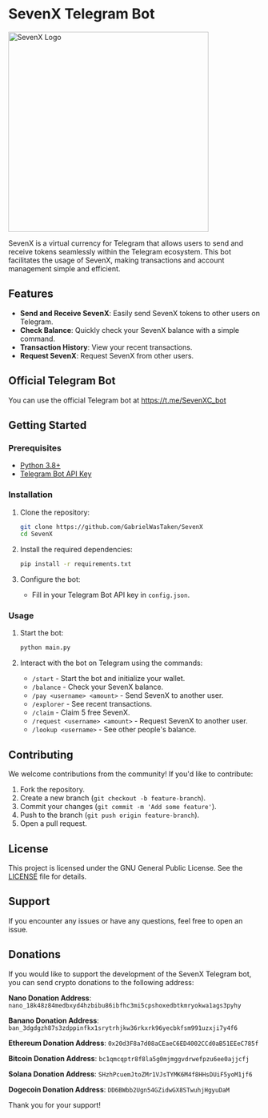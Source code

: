 # SevenX Telegram Bot

<img src="assets/Banner.png" alt="SevenX Logo" width="400"/>

SevenX is a virtual currency for Telegram that allows users to send and receive tokens seamlessly within the Telegram ecosystem. This bot facilitates the usage of SevenX, making transactions and account management simple and efficient.

## Features

- **Send and Receive SevenX**: Easily send SevenX tokens to other users on Telegram.
- **Check Balance**: Quickly check your SevenX balance with a simple command.
- **Transaction History**: View your recent transactions.
- **Request SevenX**: Request SevenX from other users.

## Official Telegram Bot

You can use the official Telegram bot at https://t.me/SevenXC_bot

## Getting Started

### Prerequisites

- [Python 3.8+](https://www.python.org/downloads/)
- [Telegram Bot API Key](https://core.telegram.org/bots#3-how-do-i-create-a-bot)

### Installation

1. Clone the repository:
    ```sh
    git clone https://github.com/GabrielWasTaken/SevenX
    cd SevenX
    ```

2. Install the required dependencies:
    ```sh
    pip install -r requirements.txt
    ```

3. Configure the bot:
    - Fill in your Telegram Bot API key in `config.json`.

### Usage

1. Start the bot:
    ```sh
    python main.py
    ```

2. Interact with the bot on Telegram using the commands:

    - `/start` - Start the bot and initialize your wallet.
    - `/balance` - Check your SevenX balance.
    - `/pay <username> <amount>` - Send SevenX to another user.
    - `/explorer` - See recent transactions.
    - `/claim` - Claim 5 free SevenX.
    - `/request <username> <amount>` - Request SevenX to another user.
    - `/lookup <username>` - See other people's balance.

## Contributing

We welcome contributions from the community! If you'd like to contribute:

1. Fork the repository.
2. Create a new branch (`git checkout -b feature-branch`).
3. Commit your changes (`git commit -m 'Add some feature'`).
4. Push to the branch (`git push origin feature-branch`).
5. Open a pull request.

## License

This project is licensed under the GNU General Public License. See the [LICENSE](LICENSE) file for details.

## Support

If you encounter any issues or have any questions, feel free to open an issue.

## Donations

If you would like to support the development of the SevenX Telegram bot, you can send crypto donations to the following address:

**Nano Donation Address**: `nano_18k48z84medbxyd4hzbibu86ibfhc3mi5cpshoxedbtkmryokwa1ags3pyhy`

**Banano Donation Address**: `ban_3dgdgzh87s3zdppinfkx1srytrhjkw36rkxrk96yecbkfsm991uzxji7y4f6`

**Ethereum Donation Address**: `0x20d3F8a7d08aCEaeC6ED4002CCd0aB51EEeC785f`

**Bitcoin Donation Address**: `bc1qmcqptr8f8la5g0mjmggvdrwefpzu6ee0ajjcfj`

**Solana Donation Address**: `SHzhPcuemJtoZMr1VJsTYMK6M4f8HHsDUiF5yoM1jf6`

**Dogecoin Donation Address**: `DD6BWbb2Ugn54GZidwGX8STwuhjHgyuDaM`

Thank you for your support!

